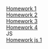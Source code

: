 [Homework 1](https://alexandrkuba.github.io/genius-homework/homework-1/)<br>
[Homework 2](https://alexandrkuba.github.io/genius-homework/homework-2/)<br>
[Homework 3](https://alexandrkuba.github.io/genius-homework/homework-3/)<br>
[Homework 4](https://alexandrkuba.github.io/genius-homework/homework-4/)<br>
JS<br>
[Homework js 1](https://alexandrkuba.github.io/genius-homework/hw-js-1/js/script.js)<br>
